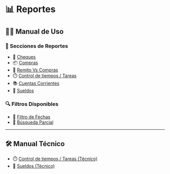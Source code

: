# 📊 Reportes

## 🧑‍🏫 Manual de Uso

### 📁 Secciones de Reportes

- 📄 [Cheques](Cheques)
- 📦 [Compras](COMPRAS_maestro)
- 📑 [Remito Vs Compras](RemitosVsCompras)
- ⏱️ [Control de tiempos / Tareas](ControlTiempo_Usuario)
- 📚 [Cuentas Corrientes](CTACTEPROV)
- 💼 [Sueldos](manual_usuario_rhsueldos)

### 🔍 Filtros Disponibles

- 📆 [Filtro de Fechas](ComportamientoFiltroFechas)
- 🔎 [Búsqueda Parcial](BusquedaParcial)

---

## 🛠️ Manual Técnico

- ⏱️ [Control de tiempos / Tareas (Técnico)](ControlTiempo_Tecnico)
- 💼 [Sueldos (Técnico)](jasper_report_doc.md)
